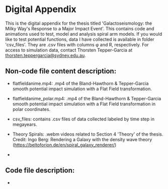 # Digital Appendix

This is the digital appendix for the thesis titled 'Galactoseismology: the Milky Way's Response to a Major Impact Event'. 
This contains code and animations used to test, model and analysis spiral arm models. 
If you would like to test potential functions, data I have collected is available in folder 'csv_files'. They are .csv files with columns φ and R, respectively.
For access to simulation data, contact Thorsten Tepper-Garcia at thorsten.teppergarcia@sydney.edu.au. 

## Non-code file content description:

- flatfieldanime.mp4: .mp4 of the Bland-Hawthorn & Tepper-Garcia smooth potential impact simulation with a Flat Field transformation.

- flatfieldanime_polar.mp4: .mp4 of the Bland-Hawthorn & Tepper-Garcia smooth potential impact simulation with a Flat Field transformation in polar coordinates.

- csv_files: contains .csv files of data collected labeled by time step in megayears. 

- Theory Spirals: .webm videos related to Section 4 'Theory' of the thesis. Credit: Ingo Berg: Rendering a Galaxy with the density wave theory (https://beltoforion.de/en/spiral_galaxy_renderer/)
- 


## Code file description: 

- 
